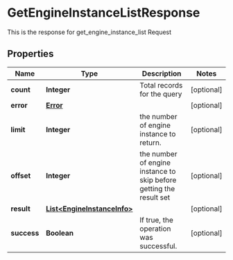 

# GetEngineInstanceListResponse

This is the response for get_engine_instance_list Request
## Properties

Name | Type | Description | Notes
------------ | ------------- | ------------- | -------------
**count** | **Integer** | Total records for the query |  [optional]
**error** | [**Error**](Error.md) |  |  [optional]
**limit** | **Integer** | the number of engine instance to return. |  [optional]
**offset** | **Integer** | the number of engine instance to skip before getting the result set |  [optional]
**result** | [**List&lt;EngineInstanceInfo&gt;**](EngineInstanceInfo.md) |  |  [optional]
**success** | **Boolean** | If true, the operation was successful. |  [optional]



